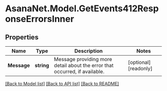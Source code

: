 # AsanaNet.Model.GetEvents412ResponseErrorsInner

## Properties

Name | Type | Description | Notes
------------ | ------------- | ------------- | -------------
**Message** | **string** | Message providing more detail about the error that occurred, if available. | [optional] [readonly] 

[[Back to Model list]](../README.md#documentation-for-models) [[Back to API list]](../README.md#documentation-for-api-endpoints) [[Back to README]](../README.md)

